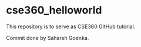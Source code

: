 # cse360_helloworld
This repository is to serve as CSE360 GitHub tutorial.

Commit done by Saharsh Goenka.
